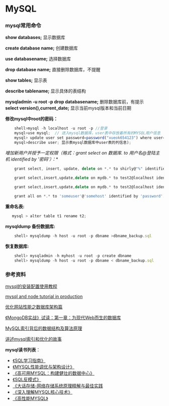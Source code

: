 # MySQL

### mysql常用命令

**show databases;** 显示数据库   

**create database name;** 创建数据库   

**use databasename;** 选择数据库 

**drop database name;** 直接删除数据库，不提醒   

**show tables;** 显示表 

**describe tablename;** 显示具体的表结构  

**mysqladmin -u root -p drop databasename;** 删除数据库前，有提示
 
**select version(),current_date;** 显示当前mysql版本和当前日期      

**修改mysql中root的密码：** 

```javascript
    shell>mysql -h localhost -u root -p //登录 
    mysql>use mysql;  // 进入mysql数据库，user表中存放着所有的MYSQL用户信息
    mysql> update user set password=password("xueok654123") where user='root';   
    mysql>describe user; 显示表mysql数据库中user表的列信息);   
```

**增加新用户并授予一定权限（格式：grant select on 数据库.* to 用户名@登陆主机 identified by '密码'）：**

```javascript
    grant select, insert, update, delete on *.* to shirly@"%" identified by 'shirly' // 增加一个用户shirly密码为shirly，让她可以再任何主机上登陆，并对所有数据库有查询、插入、修改、删除的权限(前提是用root用户连入MYSQL)

    grant select,insert,update,delete on mydb.* to test2@localhost identified by “abc”; //增加一个用户test2密码为abc,让他只可以在localhost上登录，并可以对数据库mydb进行查询、插入、修改、删除的操作（localhost指本地主机，即MYSQL数据库所在的那台主机），这样用户即使有test2的密码，他也无法从internet上直接访问数据库，只能通过MYSQL主机上的web页来访问了。

    grant select,insert,update,delete on mydb.* to test2@localhost identified by “”; //不想test2有密码  
    
    grant all on *.* to 'someuser'@'somehost' identified by 'password';  //mysql默认的是本地主机是localhost,对应的IP地址就是127.0.0.1，所以你用你的IP地址登录会出错，如果你想用你的IP地址登录就要先用grant命令进行授权。

```

**重命名表:**
 
```javascript
   mysql > alter table t1 rename t2;   
```

**mysqldump 备份数据库:**

```javascript
    shell> mysqldump -h host -u root -p dbname >dbname_backup.sql 
```

**恢复数据库:**

```javascript
    shell> mysqladmin -h myhost -u root -p create dbname 
    shell> mysqldump -h host -u root -p dbname < dbname_backup.sql  
```

### 参考资料

[mysql的安装配置使用教程](http://www.cnblogs.com/mr-wid/archive/2013/05/09/3068229.html)

[mysql and node tutorial in production](http://codeforgeek.com/2015/01/nodejs-mysql-tutorial/)

[优化网站性能之数据库架构篇](http://www.lovelucy.info/website-database-optimization.html)

[《MongoDB实战》试读：第一章：为现代Web而生的数据库](http://book.douban.com/reading/21674153/)

[MySQL索引背后的数据结构及算法原理](http://blog.codinglabs.org/articles/theory-of-mysql-index.html)

[讲述mysql索引和优化的故事](http://database.51cto.com/art/201107/278040.htm)

**mysql读书列表**：

* [《SQL学习指南》](../pdf/SQL学习指南.pdf)
* [《MYSQL性能调优与架构设计》](../pdf/MySQL性能调优与架构设计.pdf)
* [《高可用MYSQL：构建健壮的数据中心》](../pdf/高可用MySQL：构建健壮的数据中心.pdf)
* [《SQL反模式》](../pdf/SQL反模式.pdf)
* [《大话存储-网络存储系统原理精解与最佳实践](../pdf/大话存储-网络存储系统原理精解与最佳实践.pdf)
* [《深入理解MYSQL核心技术》](../pdf/深入理解MySQL核心技术.pdf)
* [《高性能MYSQL》](../pdf/高性能MySQL第三版.pdf)
